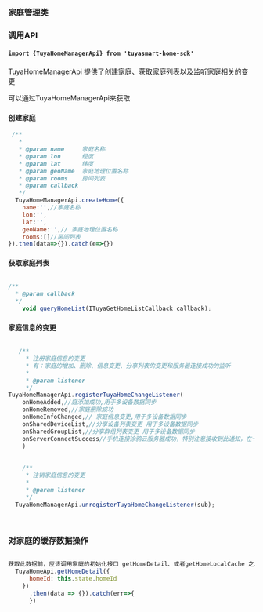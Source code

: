 ### 家庭管理类
### 调用API

####  `import {TuyaHomeManagerApi} from 'tuyasmart-home-sdk'`

TuyaHomeManagerApi 提供了创建家庭、获取家庭列表以及监听家庭相关的变更

可以通过TuyaHomeManagerApi来获取

#### 创建家庭

```javascript
 /**
   *
   * @param name     家庭名称
   * @param lon      经度
   * @param lat      纬度
   * @param geoName  家庭地理位置名称
   * @param rooms    房间列表
   * @param callback
   */
  TuyaHomeManagerApi.createHome({
	name:'',//家庭名称
	lon:'',
	lat:'',
	geoName:'',// 家庭地理位置名称
    rooms:[]//房间列表
}).then(data=>{}).catch(e=>{})


```


#### 获取家庭列表

```javascript

/**
  * @param callback
  */
    void queryHomeList(ITuyaGetHomeListCallback callback);
```

#### 家庭信息的变更

```javascript

   /**
     * 注册家庭信息的变更
     * 有：家庭的增加、删除、信息变更、分享列表的变更和服务器连接成功的监听
     *
     * @param listener
     */
TuyaHomeManagerApi.registerTuyaHomeChangeListener(
	onHomeAdded,//庭添加成功,用于多设备数据同步
    onHomeRemoved,//家庭删除成功
    onHomeInfoChanged,// 家庭信息变更,用于多设备数据同步
    onSharedDeviceList,//分享设备列表变更 用于多设备数据同步
    onSharedGroupList,//分享群组列表变更 用于多设备数据同步
    onServerConnectSuccess//手机连接涂鸦云服务器成功，特别注意接收到此通知，在一些情况下，本地数据与服务端数据可能会不一致，可以调用Home下面getHomeDetail接口重新刷新数据。
	)
    
    
    /**
     * 注销家庭信息的变更
     *
     * @param listener
     */
  TuyaHomeManagerApi.unregisterTuyaHomeChangeListener(sub);
    
    
```



### 对家庭的缓存数据操作

```javascript

获取此数据前，应该调用家庭的初始化接口 getHomeDetail、或者getHomeLocalCache 之后才会有
  TuyaHomeApi.getHomeDetail({
      homeId: this.state.homeId
    })
      .then(data => {}).catch(err=>{
      })

```

